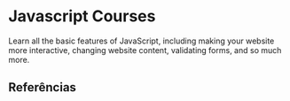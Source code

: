 # Javascript Courses

Learn all the basic features of JavaScript, including making your website more
interactive, changing website content, validating forms, and so much more.

## Referências
